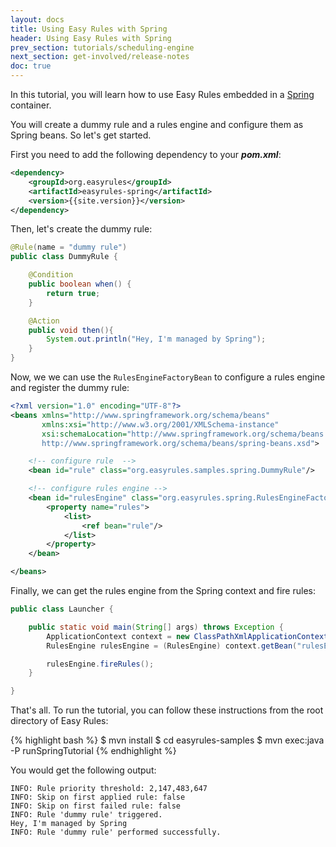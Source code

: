 ```yaml
---
layout: docs
title: Using Easy Rules with Spring
header: Using Easy Rules with Spring
prev_section: tutorials/scheduling-engine
next_section: get-involved/release-notes
doc: true
---
```


In this tutorial, you will learn how to use Easy Rules embedded in a <a href="http://www.spring.io" target="_blank">Spring</a> container.

You will create a dummy rule and a rules engine and configure them as Spring beans. So let's get started.

First you need to add the following dependency to your **_pom.xml_**:

```xml
<dependency>
    <groupId>org.easyrules</groupId>
    <artifactId>easyrules-spring</artifactId>
    <version>{{site.version}}</version>
</dependency>
```

Then, let's create the dummy rule:

```java
@Rule(name = "dummy rule")
public class DummyRule {

    @Condition
    public boolean when() {
        return true;
    }

    @Action
    public void then(){
        System.out.println("Hey, I'm managed by Spring");
    }
}
```

Now, we we can use the `RulesEngineFactoryBean` to configure a rules engine and register the dummy rule:

```xml
<?xml version="1.0" encoding="UTF-8"?>
<beans xmlns="http://www.springframework.org/schema/beans"
       xmlns:xsi="http://www.w3.org/2001/XMLSchema-instance"
       xsi:schemaLocation="http://www.springframework.org/schema/beans
       http://www.springframework.org/schema/beans/spring-beans.xsd">

    <!-- configure rule  -->
    <bean id="rule" class="org.easyrules.samples.spring.DummyRule"/>

    <!-- configure rules engine -->
    <bean id="rulesEngine" class="org.easyrules.spring.RulesEngineFactoryBean">
        <property name="rules">
            <list>
                <ref bean="rule"/>
            </list>
        </property>
    </bean>

</beans>
```

Finally, we can get the rules engine from the Spring context and fire rules:

```java
public class Launcher {

    public static void main(String[] args) throws Exception {
        ApplicationContext context = new ClassPathXmlApplicationContext("org/easyrules/samples/spring/application-context.xml");
        RulesEngine rulesEngine = (RulesEngine) context.getBean("rulesEngine");

        rulesEngine.fireRules();
    }

}
```

That's all. To run the tutorial, you can follow these instructions from the root directory of Easy Rules:

{% highlight bash %}
$ mvn install
$ cd easyrules-samples
$ mvn exec:java -P runSpringTutorial
{% endhighlight %}

You would get the following output:

```
INFO: Rule priority threshold: 2,147,483,647
INFO: Skip on first applied rule: false
INFO: Skip on first failed rule: false
INFO: Rule 'dummy rule' triggered.
Hey, I'm managed by Spring
INFO: Rule 'dummy rule' performed successfully.
```


